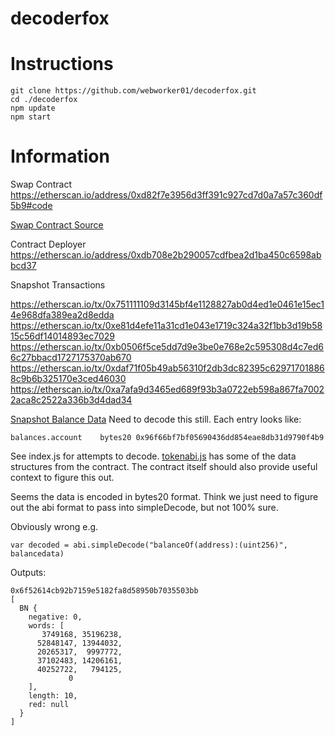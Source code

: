# decoderfox

# Instructions

```
git clone https://github.com/webworker01/decoderfox.git
cd ./decoderfox
npm update
npm start
```

# Information

Swap Contract https://etherscan.io/address/0xd82f7e3956d3ff391c927cd7d0a7a57c360df5b9#code

[Swap Contract Source](./contract.sol)

Contract Deployer https://etherscan.io/address/0xdb708e2b290057cdfbea2d1ba450c6598abbcd37

Snapshot Transactions 

https://etherscan.io/tx/0x751111109d3145bf4e1128827ab0d4ed1e0461e15ec14e968dfa389ea2d8edda
https://etherscan.io/tx/0xe81d4efe11a31cd1e043e1719c324a32f1bb3d19b5815c56df14014893ec7029
https://etherscan.io/tx/0xb0506f5ce5dd7d9e3be0e768e2c595308d4c7ed66c27bbacd1727175370ab670
https://etherscan.io/tx/0xdaf71f05b49ab56310f2db3dc82395c629717018868c9b6b325170e3ced46030
https://etherscan.io/tx/0xa7afa9d3465ed689f93b3a0722eb598a867fa70022aca8c2522a336b3d4dad34

[Snapshot Balance Data](./balances.js) Need to decode this still. Each entry looks like:

```
balances.account	bytes20 0x96f66bf7bf05690436dd854eae8db31d9790f4b9
```

See index.js for attempts to decode.  [tokenabi.js](./tokenabi.js) has some of the data structures from
the contract. The contract itself should also provide useful context to figure this out. 

Seems the data is encoded in bytes20 format. Think we just need to figure out the abi format to pass into
simpleDecode, but not 100% sure. 

Obviously wrong e.g.

```
var decoded = abi.simpleDecode("balanceOf(address):(uint256)", balancedata)
```

Outputs:

```
0x6f52614cb92b7159e5182fa8d58950b7035503bb
[
  BN {
    negative: 0,
    words: [
       3749168, 35196238,
      52848147, 13944032,
      20265317,  9997772,
      37102483, 14206161,
      40252722,   794125,
             0
    ],
    length: 10,
    red: null
  }
]
```